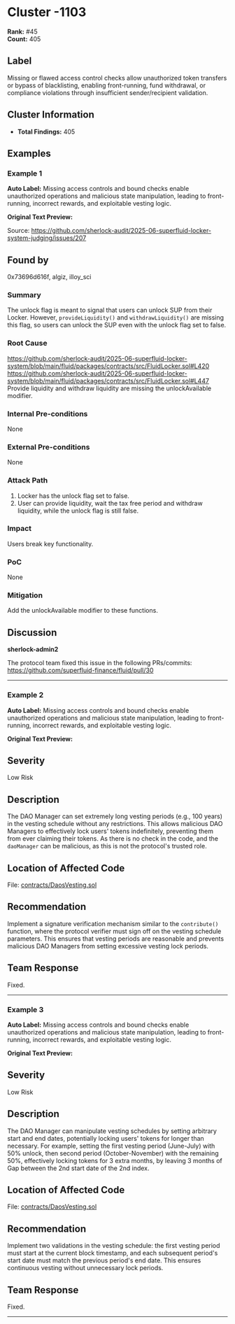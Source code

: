 # Cluster -1103

**Rank:** #45  
**Count:** 405  

## Label
Missing or flawed access control checks allow unauthorized token transfers or bypass of blacklisting, enabling front-running, fund withdrawal, or compliance violations through insufficient sender/recipient validation.

## Cluster Information
- **Total Findings:** 405

## Examples

### Example 1

**Auto Label:** Missing access controls and bound checks enable unauthorized operations and malicious state manipulation, leading to front-running, incorrect rewards, and exploitable vesting logic.  

**Original Text Preview:**

Source: https://github.com/sherlock-audit/2025-06-superfluid-locker-system-judging/issues/207 

## Found by 
0x73696d616f, algiz, illoy\_sci

### Summary

The unlock flag is meant to signal that users can unlock SUP from their Locker. However, `provideLiquidity()` and `withdrawLiquidity()` are missing this flag, so users can unlock the SUP even with the unlock flag set to false.

### Root Cause

https://github.com/sherlock-audit/2025-06-superfluid-locker-system/blob/main/fluid/packages/contracts/src/FluidLocker.sol#L420
https://github.com/sherlock-audit/2025-06-superfluid-locker-system/blob/main/fluid/packages/contracts/src/FluidLocker.sol#L447
Provide liquidity and withdraw liquidity are missing the unlockAvailable modifier.

### Internal Pre-conditions

None

### External Pre-conditions

None

### Attack Path

1. Locker has the unlock flag set to false.
2. User can provide liquidity, wait the tax free period and withdraw liquidity, while the unlock flag is still false.

### Impact

Users break key functionality.

### PoC

None

### Mitigation

Add the unlockAvailable modifier to these functions.

## Discussion

**sherlock-admin2**

The protocol team fixed this issue in the following PRs/commits:
https://github.com/superfluid-finance/fluid/pull/30

---
### Example 2

**Auto Label:** Missing access controls and bound checks enable unauthorized operations and malicious state manipulation, leading to front-running, incorrect rewards, and exploitable vesting logic.  

**Original Text Preview:**

## Severity

Low Risk

## Description

The DAO Manager can set extremely long vesting periods (e.g., 100 years) in the vesting schedule without any restrictions. This allows malicious DAO Managers to effectively lock users' tokens indefinitely, preventing them from ever claiming their tokens. As there is no check in the code, and the `daoManager` can be malicious, as this is not the protocol's trusted role.

## Location of Affected Code

File: [contracts/DaosVesting.sol](https://github.com/ED3N-Ventures/daoslive-sc/blob/9a1856db2060b609a17b24aa72ab35f2cdf09031/contracts/DaosVesting.sol)

## Recommendation

Implement a signature verification mechanism similar to the `contribute()` function, where the protocol verifier must sign off on the vesting schedule parameters. This ensures that vesting periods are reasonable and prevents malicious DAO Managers from setting excessive vesting lock periods.

## Team Response

Fixed.

---
### Example 3

**Auto Label:** Missing access controls and bound checks enable unauthorized operations and malicious state manipulation, leading to front-running, incorrect rewards, and exploitable vesting logic.  

**Original Text Preview:**

## Severity

Low Risk

## Description

The DAO Manager can manipulate vesting schedules by setting arbitrary start and end dates, potentially locking users' tokens for longer than necessary. For example, setting the first vesting period (June-July) with 50% unlock, then second period (October-November) with the remaining 50%, effectively locking tokens for 3 extra months, by leaving 3 months of Gap between the 2nd start date of the 2nd index.

## Location of Affected Code

File: [contracts/DaosVesting.sol](https://github.com/ED3N-Ventures/daoslive-sc/blob/9a1856db2060b609a17b24aa72ab35f2cdf09031/contracts/DaosVesting.sol)

## Recommendation

Implement two validations in the vesting schedule: the first vesting period must start at the current block timestamp, and each subsequent period's start date must match the previous period's end date. This ensures continuous vesting without unnecessary lock periods.

## Team Response

Fixed.

---
